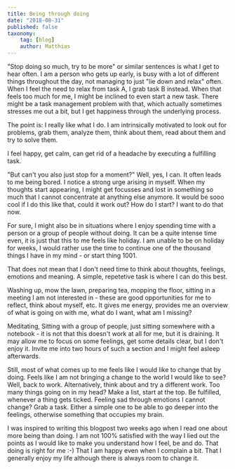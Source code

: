 ```yaml
---
title: Being through doing
date: "2018-08-31"
published: false
taxonomy:
    tag: [blog]
    author: Matthias
---
```

"Stop doing so much, try to be more" or similar sentences is what I get to hear often.
I am a person who gets up early, is busy with a lot of different things throughout the day, not managing to just "lie down and relax" often.
When I feel the need to relax from task A, I grab task B instead. When that feels too much for me, I might be inclined to even start a new task.
There might be a task management problem with that, which actually sometimes stresses me out a bit, but I get happiness through the underlying process.

The point is: I really like what I do.
I am intrinsically motivated to look out for problems, grab them, analyze them, think about them, read about them and try to solve them.

I feel happy, get calm, can get rid of a headache by executing a fulfilling task.

"But can't you also just stop for a moment?"
Well, yes, I can. It often leads to me being bored.
I notice a strong urge arising in myself.
When my thoughts start appearing, I might get focusses and lost in something so much that I cannot concentrate at anything else anymore.
It would be sooo cool if I do this like that, could it work out? How do I start? I want to do that now.

For sure, I might also be in situations where I enjoy spending time with a person or a group of people without doing.
It can be a quite intense time even, it is just that this to me feels like holiday.
I am unable to be on holiday for weeks, I would rather use the time to continue one of the thousand things I have in my mind - or start thing 1001.

That does not mean that I don't need time to think about thoughts, feelings, emotions and meaning.
A simple, repetetive task is where I can do this best.

Washing up, mow the lawn, preparing tea, mopping the floor, sitting in a meeting I am not interested in - these are good opportunities for me to reflect, think about myself, etc.
It gives me energy, provides me an overview of what is going on with me, what do I want, what am I missing?

Meditating, Sitting with a group of people, just sitting somewhere with a notebook - it is not that this doesn't work at all for me, but it is draining.
It may allow me to focus on some feelings, get some details clear, but I don't enjoy it.
Invite me into two hours of such a section and I might feel asleep afterwards.

Still, most of what comes up to me feels like I would like to change that by doing.
Feels like I am not bringing a change to the world I would like to see? Well, back to work. Alternatively, think about and try a different work.
Too many things going on in my head? Make a list, start at the top. Be fulfilled, whenever a thing gets ticked.
Feeling sad through emotions I cannot change? Grab a task. Either a simple one to be able to go deeper into the feelings, otherwise something that occupies my brain.

I was inspired to writing this blogpost two weeks ago when I read one about more being than doing.
I am not 100% satisfied with the way I lied out the points as I would like to make you understand how I feel, be and do.
That doing is right for me :-)
That I am happy even when I complain a bit.
That I generally enjoy my life although there is always room to change it.
